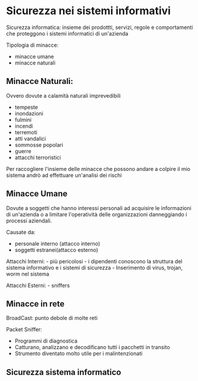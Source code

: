 # Sicurezza nei sistemi informativi

Sicurezza informatica:  insieme dei prodottti, servizi, regole e comportamenti che proteggono i sistemi informatici di un'azienda

Tipologia di minacce:
- minacce umane
- minacce naturali

## Minacce Naturali: 

Ovvero dovute a calamità naturali imprevedibili
- tempeste 
- inondazioni
- fulmini
- incendi
- terremoti
- atti vandalici
- sommosse popolari
- guerre
- attacchi terroristici

Per raccogliere l'insieme delle minacce che possono andare a colpire il mio sistema andrò ad effettuare un'analisi dei rischi  

## Minacce Umane

Dovute a soggetti che hanno interessi personali ad acquisire le informazioni di un'azienda o a limitare l'operatività delle organizzazioni danneggiando i processi aziendali.

Causate da:
- personale interno (attacco interno)
- soggetti estranei(attacco esterno)

Attacchi Interni:
	- più pericolosi
	- i dipendenti conoscono la struttura del sistema informativo e i sistemi di sicurezza
	- Inserimento di virus, trojan, worm nel sistema

Attacchi Esterni:
	- sniffers

## Minacce in rete

BroadCast: punto debole di molte reti

Packet Sniffer:
- Programmi di diagnostica
- Catturano, analizzano e decodificano tutti i pacchetti in transito
- Strumento diventato molto utile per i malintenzionati

## Sicurezza sistema informatico 




<!--stackedit_data:
eyJoaXN0b3J5IjpbMTMwNjg4NjA2OCwtMTgyNDk3NDkxNiw4MT
k1MjQ5MDMsLTEwNjc2MjY0MTRdfQ==
-->